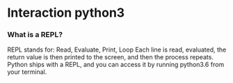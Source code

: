 # Interaction python3

### What is a REPL?
REPL stands for: Read, Evaluate, Print, Loop
Each line is read, evaluated, the return value is then printed to the screen, and then the process repeats.
Python ships with a REPL, and you can access it by running python3.6 from your terminal.
